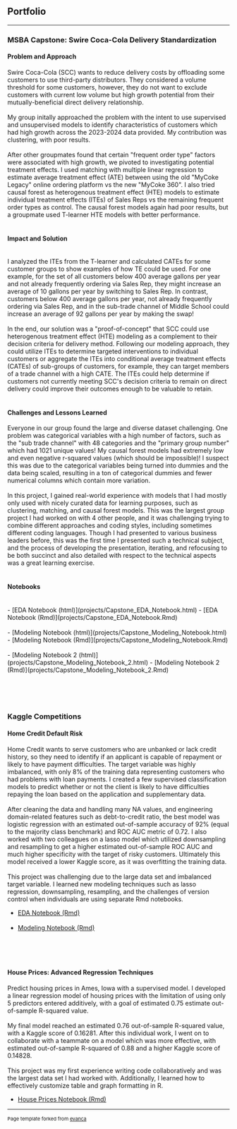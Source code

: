 ## Portfolio

---

### MSBA Capstone: Swire Coca-Cola Delivery Standardization

#### Problem and Approach

Swire Coca-Cola (SCC) wants to reduce delivery costs by offloading some customers to use third-party distributors. They considered a volume threshold for some customers, however, they do not want to exclude customers with current low volume but high growth potential from their mutually-beneficial direct delivery relationship.
<br><br>
My group initally approached the problem with the intent to use supervised and unsupervised models to identify characteristics of customers which had high growth across the 2023-2024 data provided. My contribution was clustering, with poor results.
<br><br>
After other groupmates found that certain "frequent order type" factors were associated with high growth, we pivoted to investigating potential treatment effects. I used matching with multiple linear regression to estimate average treatment effect (ATE) between using the old "MyCoke Legacy" online ordering platform vs the new "MyCoke 360". I also tried causal forest as heterogenous treatment effect (HTE) models to estimate individual treatment effects (ITEs) of Sales Reps vs the remaining frequent order types as control. The causal forest models again had poor results, but a groupmate used T-learner HTE models with better performance.
<br><br>

#### Impact and Solution
<br>
I analyzed the ITEs from the T-learner and calculated CATEs for some customer groups to show examples of how TE could be used. For one example, for the set of all customers below 400 average gallons per year and not already frequently ordering via Sales Rep, they might increase an average of 10 gallons per year by switching to Sales Rep. In contrast, customers below 400 average gallons per year, not already frequently ordering via Sales Rep, and in the sub-trade channel of Middle School could increase an average of 92 gallons per year by making the swap!
<br><br>
In the end, our solution was a "proof-of-concept" that SCC could use heterogenous treatment effect (HTE) modeling as a complement to their decision criteria for delivery method. Following our modeling approach, they could utilize ITEs to determine targeted interventions to individual customers or aggregate the ITEs into conditional average treatment effects (CATEs) of sub-groups of customers, for example, they can target members of a trade channel with a high CATE. The ITEs could help determine if customers not currently meeting SCC's decision criteria to remain on direct delivery could improve their outcomes enough to be valuable to retain.
<br><br>

#### Challenges and Lessons Learned
Everyone in our group found the large and diverse dataset challenging. One problem was categorical variables with a high number of factors, such as the "sub trade channel" with 48 categories and the "primary group number" which had 1021 unique values! My causal forest models had extremely low and even negative r-squared values (which should be impossible)! I suspect this was due to the categorical variables being turned into dummies and the data being scaled, resulting in a ton of categorical dummies and fewer numerical columns which contain more variation.
<br><br>
In this project, I gained real-world experience with models that I had mostly only used with nicely curated data for learning purposes, such as clustering, matching, and causal forest models. This was the largest group project I had worked on with 4 other people, and it was challenging trying to combine different approaches and coding styles, including sometimes different coding languages. Though I had presented to various business leaders before, this was the first time I presented such a technical subject, and the process of developing the presentation, iterating, and refocusing to be both succinct and also detailed with respect to the technical aspects was a great learning exercise.
<br><br>

#### Notebooks
<br>
- [EDA Notebook (html)](projects/Capstone_EDA_Notebook.html)
- [EDA Notebook (Rmd)](projects/Capstone_EDA_Notebook.Rmd)
<br><br>
- [Modeling Notebook (html)](projects/Capstone_Modeling_Notebook.html)
- [Modeling Notebook (Rmd)](projects/Capstone_Modeling_Notebook.Rmd)
<br><br>
- [Modeling Notebook 2 (html)](projects/Capstone_Modeling_Notebook_2.html)
- [Modeling Notebook 2 (Rmd)](projects/Capstone_Modeling_Notebook_2.Rmd)

<br><br><br>

### Kaggle Competitions 

#### Home Credit Default Risk

Home Credit wants to serve customers who are unbanked or lack credit history, so they need to identify if an applicant is capable of repayment or likely to have payment difficulties. The target variable was highly imbalanced, with only 8% of the training data representing customers who had problems with loan payments. I created a few supervised classification models to predict whether or not the client is likely to have difficulties repaying the loan based on the application and supplementary data.
<br><br>
After cleaning the data and handling many NA values, and engineering domain-related features such as debt-to-credit ratio, the best model was logistic regression with an estimated out-of-sample accuracy of 92% (equal to the majority class benchmark) and ROC AUC metric of 0.72. I also worked with two colleagues on a lasso model which utilized downsampling and resampling to get a higher estimated out-of-sample ROC AUC and much higher specificity with the target of risky customers. Ultimately this model received a lower Kaggle score, as it was overfitting the training data.
<br><br>
This project was challenging due to the large data set and imbalanced target variable. I learned new modeling techniques such as lasso regression, downsampling, resampling, and the challenges of version control when individuals are using separate Rmd notebooks.

- [EDA Notebook (Rmd)](projects/HC_EDA_Notebook.Rmd)
<br><br>
- [Modeling Notebook (Rmd)](projects/HC_Modeling_Notebook.Rmd)

<br><br><br>

#### House Prices: Advanced Regression Techniques

Predict housing prices in Ames, Iowa with a supervised model. I developed a linear regression model of housing prices with the limitation of using only 5 predictors entered additively, with a goal of estimated 0.75 estimate out-of-sample R-squared value.
<br><br>
My final model reached an estimated 0.76 out-of-sample R-squared value, with a Kaggle score of 0.16281. After this individual work, I went on to collaborate with a teammate on a model which was more effective, with estimated out-of-sample R-squared of 0.88 and a higher Kaggle score of 0.14828.
<br><br>
This project was my first experience writing code collaboratively and was the largest data set I had worked with. Additionally, I learned how to effectively customize table and graph formatting in R.

- [House Prices Notebook (Rmd)](projects/Kaggle_Notebook_House_Prices.Rmd)









---
<p style="font-size:11px">Page template forked from <a href="https://github.com/evanca/quick-portfolio">evanca</a></p>
<!-- Remove above link if you don't want to attibute -->
